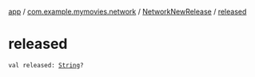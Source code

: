[app](../../index.md) / [com.example.mymovies.network](../index.md) / [NetworkNewRelease](index.md) / [released](./released.md)

# released

`val released: `[`String`](https://kotlinlang.org/api/latest/jvm/stdlib/kotlin/-string/index.html)`?`